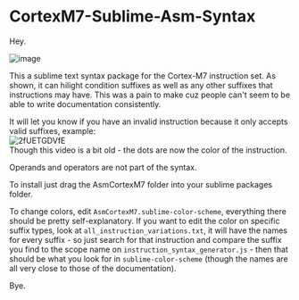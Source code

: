 # CortexM7-Sublime-Asm-Syntax
Hey.

![image](https://user-images.githubusercontent.com/30376152/113668383-11aba380-96aa-11eb-8c95-a5857288bd83.png)

This a sublime text syntax package for the Cortex-M7 instruction set.
As shown, it can hilight condition suffixes as well as any other suffixes that instructions may have.
This was a pain to make cuz people can't seem to be able to write documentation consistently.

It will let you know if you have an invalid instruction because it only accepts valid suffixes, example:  
![2fUETGDVfE](https://user-images.githubusercontent.com/30376152/113671131-dd39e680-96ad-11eb-95f8-68a73cf14a1e.gif)  
Though this video is a bit old - the dots are now the color of the instruction.

Operands and operators are not part of the syntax.  


To install just drag the AsmCortexM7 folder into your sublime packages folder.

To change colors, edit `AsmCortexM7.sublime-color-scheme`, everything there should be pretty self-explanatory.
If you want to edit the color on specific suffix types, look at `all_instruction_variations.txt`, it will have the names for every suffix - so just search for that instruction and compare the suffix you find to the scope name on `instruction_syntax_generator.js` - then that should be what you look for in `sublime-color-scheme` (though the names are all very close to those of the documentation).

Bye.
